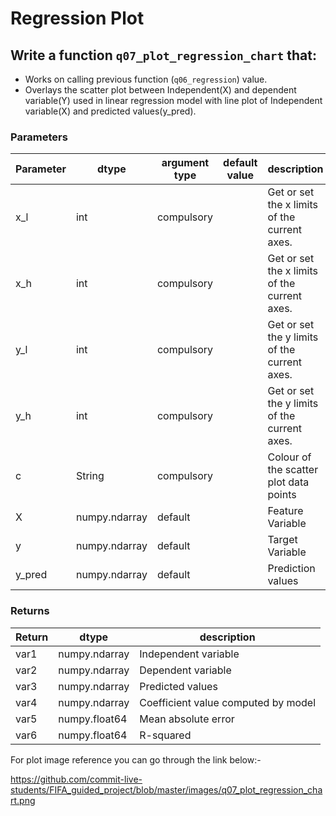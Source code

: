 # Regression Plot


## Write a function `q07_plot_regression_chart` that:
- Works on calling previous function (`q06_regression`) value.
- Overlays the scatter plot between Independent(X) and dependent variable(Y) used in linear regression model with 
line plot of Independent variable(X) and predicted values(y_pred).


### Parameters
| Parameter | dtype | argument type | default value | description |
| --- | --- | --- | --- | --- |
| x_l | int | compulsory | | Get or set the x limits of the current axes. |
| x_h |int | compulsory | | Get or set the x limits of the current axes. |
| y_l | int | compulsory | | Get or set the y limits of the current axes. |
| y_h | int | compulsory | | Get or set the y limits of the current axes. |
| c | String | compulsory | | Colour of the scatter plot data points |
| X | numpy.ndarray | default | | Feature Variable |
| y | numpy.ndarray | default | | Target Variable |
| y_pred | numpy.ndarray | default | | Prediction values |


### Returns

| Return | dtype | description |
| --- | --- | --- |
|var1 | numpy.ndarray |Independent variable  |
|var2 |numpy.ndarray | Dependent variable |
|var3| numpy.ndarray | Predicted values |
|var4 | numpy.ndarray | Coefficient value computed by model  |
|var5 | numpy.float64 | Mean absolute error |
|var6 | numpy.float64 | R-squared |


For plot image reference you can go through the link below:-

https://github.com/commit-live-students/FIFA_guided_project/blob/master/images/q07_plot_regression_chart.png
